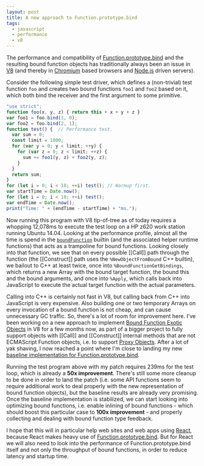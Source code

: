 ```yaml
---
layout: post
title: A new approach to Function.prototype.bind
tags:
  - javascript
  - performance
  - v8
---
```


The performance and compatibility of [Function.prototype.bind](http://tc39.github.io/ecma262/#sec-function.prototype.bind) and the resulting bound
 function objects has traditionally always been an issue in [V8](https://developers.google.com/v8) (and thereby in [Chromium](https://www.chromium.org)
 based browsers and [Node.js](https://nodejs.org) driven servers).

Consider the following simple test driver, which defines a (non-trivial) test function ``foo`` and creates two bound functions ``foo1`` and ``foo2``
based on it, which both bind the receiver and the first argument to some primitive.

```js
"use strict";
function foo(x, y, z) { return this + x + y + z }
var foo1 = foo.bind(1, 0);
var foo2 = foo.bind(2, 1);
function test() {  // Performance test.
  var sum = 0;
  const limit = 1000;
  for (var y = 0; y < limit; ++y) {
    for (var z = 0; z < limit; ++z) {
      sum += foo1(y, z) + foo2(y, z);
    }
  }
  return sum;
}
for (let i = 0; i < 10; ++i) test(); // Warmup first.
var startTime = Date.now();
for (let i = 0; i < 10; ++i) test();
var endTime = Date.now();
print("Time: " + (endTime - startTime) + "ms.");
```

Now running this program with V8 tip-of-tree as of today requires a whopping 12,078ms to execute the test loop on a HP z620 work station running
Ubuntu 14.04. Looking at the performance profile, almost all the time is spend in the
[``boundFunction``](https://github.com/v8/v8/blob/fc23b4949850e68a0877e3426c438ce0f710613d/src/js/v8natives.js#L1239) builtin (and the associated
helper runtime functions) that acts as a trampoline for bound functions. Looking closely into that function, we see that on every possible [[Call]]
path through the function (the [[Construct]] path uses the ``%NewObjectFromBound`` C++ builtin), we bailout to C++ at least twice, once into
``%BoundFunctionGetBindings``, which returns a new Array with the bound target function, the bound this and the bound arguments, and once into
``%Apply``, which calls back into JavaScript to execute the actual target function with the actual parameters.

Calling into C++ is certainly not fast in V8, but calling back from C++ into JavaScript is very expensive. Also building one or two temporary
Arrays on every invocation of a bound function is not cheap, and can cause unnecessary GC traffic. So, there's a lot of room for improvement
here. I've been working on a new approach to implement [Bound Function Exotic Objects](http://tc39.github.io/ecma262/#sec-bound-function-exotic-objects)
in V8 for a few months now, as part of a bigger project to fully support objects with [[Call]] and [[Construct]] internal methods that are not
ECMAScript Function objects, i.e. to support [Proxy Objects](http://tc39.github.io/ecma262/#sec-proxy-objects). After a lot of yak shaving,
I now reached a point where I'm close to landing my new [baseline implementation for Function.prototype.bind](https://crrev.com/1542963002).

Running the test program above with my patch requires 239ms for the test loop, which is already a **50x improvement**. There's still some
more cleanup to be done in order to land the patch (i.e. some API functions seem to require additional work to deal properly with the new
representation of bound function objects), but the baseline results are already very promising. Once the baseline implementation is stabilized,
we can start looking into optimizing bound functions, i.e. enable inlining of bound functions - which should boost this particular case to
**100x improvement** - and properly collecting and dealing with bound function type feedback.

I hope that this will in particular help web sites and web apps using [React](https://facebook.github.io/react), because React makes heavy
use of [Function.prototype.bind](http://tc39.github.io/ecma262/#sec-function.prototype.bind). But for React we will also need to look into
the performance of Function.prototype.bind itself and not only the throughput of bound functions, in order to reduce latency and startup
time.
